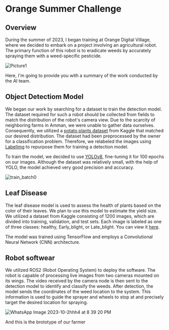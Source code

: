 # Orange Summer Challenge 
## Overview
During the summer of 2023, I began training at Orange Digital Village, where we decided to embark on a project involving an agricultural robot. The primary function of this robot is to eradicate weeds by accurately spraying them with a weed-specific pesticide.

![Picture1](https://github.com/moayyad16/Orange-Summer-Challenge-/assets/93573570/e190852d-fe2f-4d86-81a4-5f2acdfb36c2)

Here, I'm going to provide you with a summary of the work conducted by the AI team.

## Object Detectiom Model 
We began our work by searching for a dataset to train the detection model. The dataset required for such a robot should be collected from fields to match the distribution of the robot's camera view. Due to the scarcity of neighboring farms in Amman, we were unable to gather data ourselves. Consequently, we utilized a <a href="https://www.kaggle.com/datasets/ali7432/potato-plants-dataset">potato plants dataset</a> from Kaggle that matched our desired distribution. The dataset had been preprocessed by the owner for a classification problem. Therefore, we relabeled the images using <a href="https://pypi.org/project/labelImg/1.4.0/">LabelImg</a> to repurpose them for training a detection model.

To train the model, we decided to use <a href="https://github.com/ultralytics/ultralytics">YOLOv8</a>, fine-tuning it for 100 epochs on our images. Although the dataset was relatively small, with the help of YOLO, the model achieved very good precision and accuracy.

![train_batch0](https://github.com/moayyad16/Orange-Summer-Challenge-/assets/93573570/6d52068b-e8c6-498a-bdd5-584f399b939c)

## Leaf Disease
The leaf disease model is used to assess the health of plants based on the color of their leaves. We plan to use this model to estimate the yield size. We utilized a dataset from Kaggle consisting of 1200 images, which are divided into training, validation, and test sets. Each image is labeled as one of three classes: healthy, Early_blight, or Late_blight. You can view it <a href="https://www.kaggle.com/datasets/muhammadardiputra/potato-leaf-disease-dataset">here</a>.

The model was trained using TensorFlow and employs a Convolutional Neural Network (CNN) architecture.

## Robot softwear
We utilized ROS2 (Robot Operating System) to deploy the software. The robot is capable of processing live images from two cameras mounted on its wings. The video received by the camera node is then sent to the detection model to identify and classify the weeds. After detection, the model sends the coordinates of the weed location to the system. This information is used to guide the sprayer and wheels to stop at and precisely target the desired location for spraying.


![WhatsApp Image 2023-10-2hhh4 at 8 39 20 PM](https://github.com/moayyad16/Orange-Summer-Challenge/assets/93573570/da924e11-1ac4-42a8-b872-0a74187ccddf)

And this is the brototype of our farmer  









